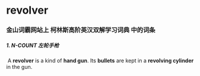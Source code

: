 # revolver

### 金山词霸网站上 柯林斯高阶英汉双解学习词典 中的词条

##### 1. N-COUNT 左轮手枪

​	 A **revolver** is a kind of **hand gun**. Its **bullets** are kept in a **revolving cylinder** in the gun.